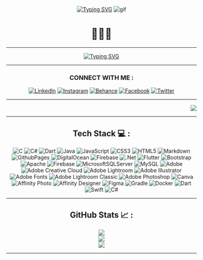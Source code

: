 <div align="center">

[![Typing SVG](https://readme-typing-svg.demolab.com?font=Fira+Code&pause=10&color=F7F7F7&center=true&vCenter=true&width=500&lines=Heyyy+I+am+Sanoj+Divakara+<3)](https://git.io/typing-svg)
![gif](https://user-images.githubusercontent.com/74038190/212284087-bbe7e430-757e-4901-90bf-4cd2ce3e1852.gif=400x400)
# 👨🏻‍💻

---

<div align="center">
  
[![Typing SVG](https://readme-typing-svg.demolab.com?font=Fira+Code&pause=1000&color=F7F7F7&center=true&vCenter=true&width=435&lines=IS+Undergraduate;Full+Stack+Developer;UI%2FUX+Enthusiast)](https://git.io/typing-svg)
</div>
  
<p align="center">

---

### CONNECT WITH ME :
[![LinkedIn](https://img.shields.io/badge/LinkedIn-%230077B5.svg?logo=linkedin&logoColor=white)](www.linkedin.com/in/sanoj-divjay) [![Instagram](https://img.shields.io/badge/Instagram-%23E4405F.svg?logo=Instagram&logoColor=white)]([https://instagram.com/@sanoj_div.jay](https://www.instagram.com/sanoj_div.jay/)) [![Behance](https://img.shields.io/badge/Behance-1769ff?logo=behance&logoColor=white)](https://behance.net/sanoj-divjay) [![Facebook](https://img.shields.io/badge/Facebook-%231877F2.svg?logo=Facebook&logoColor=white)](https://facebook.com/@sanojdj?mibextid=LQQJ4d) [![Twitter](https://img.shields.io/badge/Twitter-%231DA1F2.svg?logo=Twitter&logoColor=white)](https://twitter.com/@Sanoj_DivJay) 

---

</div>

<div align="right">

[![](https://visitcount.itsvg.in/api?id=Sanoj-DivJay&icon=0&color=0)](https://visitcount.itsvg.in)

</div>


---
<div align="center">

## Tech Stack 💻 :
![C](https://img.shields.io/badge/c-%2300599C.svg?style=flat&logo=c&logoColor=white) ![C#](https://img.shields.io/badge/c%23-%23239120.svg?style=flat&logo=csharp&logoColor=white) ![Dart](https://img.shields.io/badge/dart-%230175C2.svg?style=flat&logo=dart&logoColor=white) ![Java](https://img.shields.io/badge/java-%23ED8B00.svg?style=flat&logo=openjdk&logoColor=white) ![JavaScript](https://img.shields.io/badge/javascript-%23323330.svg?style=flat&logo=javascript&logoColor=%23F7DF1E) ![CSS3](https://img.shields.io/badge/css3-%231572B6.svg?style=flat&logo=css3&logoColor=white) ![HTML5](https://img.shields.io/badge/html5-%23E34F26.svg?style=flat&logo=html5&logoColor=white) ![Markdown](https://img.shields.io/badge/markdown-%23000000.svg?style=flat&logo=markdown&logoColor=white) ![GithubPages](https://img.shields.io/badge/github%20pages-121013?style=flat&logo=github&logoColor=white) ![DigitalOcean](https://img.shields.io/badge/DigitalOcean-%230167ff.svg?style=flat&logo=digitalOcean&logoColor=white) ![Firebase](https://img.shields.io/badge/firebase-%23039BE5.svg?style=flat&logo=firebase) ![.Net](https://img.shields.io/badge/.NET-5C2D91?style=flat&logo=.net&logoColor=white) ![Flutter](https://img.shields.io/badge/Flutter-%2302569B.svg?style=flat&logo=Flutter&logoColor=white) ![Bootstrap](https://img.shields.io/badge/bootstrap-%238511FA.svg?style=flat&logo=bootstrap&logoColor=white) ![Apache](https://img.shields.io/badge/apache-%23D42029.svg?style=flat&logo=apache&logoColor=white) ![Firebase](https://img.shields.io/badge/Firebase-039BE5?style=flat&logo=Firebase&logoColor=white) ![MicrosoftSQLServer](https://img.shields.io/badge/Microsoft%20SQL%20Server-CC2927?style=flat&logo=microsoft%20sql%20server&logoColor=white) ![MySQL](https://img.shields.io/badge/mysql-%2300000f.svg?style=flat&logo=mysql&logoColor=white) ![Adobe](https://img.shields.io/badge/adobe-%23FF0000.svg?style=flat&logo=adobe&logoColor=white) ![Adobe Creative Cloud](https://img.shields.io/badge/Adobe%20Creative%20Cloud-DA1F26.svg?style=flat&logo=Adobe%20Creative%20Cloud&logoColor=white) ![Adobe Lightroom](https://img.shields.io/badge/Adobe%20Lightroom-31A8FF.svg?style=flat&logo=Adobe%20Lightroom&logoColor=white) ![Adobe Illustrator](https://img.shields.io/badge/adobe%20illustrator-%23FF9A00.svg?style=flat&logo=adobe%20illustrator&logoColor=white) ![Adobe Fonts](https://img.shields.io/badge/Adobe%20Fonts-000B1D.svg?style=flat&logo=Adobe%20Fonts&logoColor=white) ![Adobe Lightroom Classic](https://img.shields.io/badge/Adobe%20Lightroom%20Classic-31A8FF.svg?style=flat&logo=Adobe%20Lightroom%20Classic&logoColor=white) ![Adobe Photoshop](https://img.shields.io/badge/adobe%20photoshop-%2331A8FF.svg?style=flat&logo=adobe%20photoshop&logoColor=white) ![Canva](https://img.shields.io/badge/Canva-%2300C4CC.svg?style=flat&logo=Canva&logoColor=white) ![Affinity Photo](https://img.shields.io/badge/affinityphoto-%237E4DD2.svg?style=flat&logo=affinity-photo&logoColor=white) ![Affinity Designer](https://img.shields.io/badge/affinity%20desginer-%231B72BE.svg?style=flat&logo=affinity-designer&logoColor=white) ![Figma](https://img.shields.io/badge/figma-%23F24E1E.svg?style=flat&logo=figma&logoColor=white) ![Gradle](https://img.shields.io/badge/Gradle-02303A.svg?style=flat&logo=Gradle&logoColor=white) ![Docker](https://img.shields.io/badge/docker-%230db7ed.svg?style=flat&logo=docker&logoColor=white) ![Dart](https://img.shields.io/badge/dart-%230175C2.svg?style=flat&logo=dart&logoColor=white) ![Swift](https://img.shields.io/badge/swift-F54A2A?style=flat&logo=swift&logoColor=white) ![C#](https://img.shields.io/badge/c%23-%23239120.svg?style=flat&logo=csharp&logoColor=white)



</div>

--- 

<div align="center">

## GitHub Stats 📈 :
![](https://github-readme-stats.vercel.app/api?username=Sanoj-DivJay&theme=react&hide_border=true&include_all_commits=true&count_private=true)<br/>
![](https://github-readme-streak-stats.herokuapp.com/?user=Sanoj-DivJay&theme=react&hide_border=true)<br/>
![](https://github-readme-stats.vercel.app/api/top-langs/?username=Sanoj-DivJay&theme=react&hide_border=true&include_all_commits=true&count_private=true&layout=compact) 

</div>

---



<!-- Proudly created with GPRM ( https://gprm.itsvg.in ) -->
